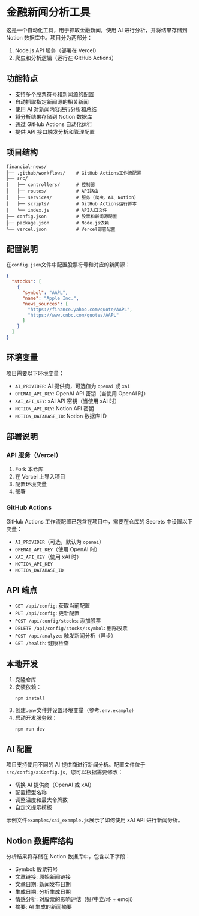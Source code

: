 # 金融新闻分析工具

这是一个自动化工具，用于抓取金融新闻，使用 AI 进行分析，并将结果存储到 Notion 数据库中。项目分为两部分：

1. Node.js API 服务（部署在 Vercel）
2. 爬虫和分析逻辑（运行在 GitHub Actions）

## 功能特点

- 支持多个股票符号和新闻源的配置
- 自动抓取指定新闻源的相关新闻
- 使用 AI 对新闻内容进行分析和总结
- 将分析结果存储到 Notion 数据库
- 通过 GitHub Actions 自动化运行
- 提供 API 接口触发分析和管理配置

## 项目结构

```
financial-news/
├── .github/workflows/    # GitHub Actions工作流配置
├── src/
│   ├── controllers/      # 控制器
│   ├── routes/           # API路由
│   ├── services/         # 服务（爬虫、AI、Notion）
│   ├── scripts/          # GitHub Actions运行脚本
│   └── index.js          # API入口文件
├── config.json           # 股票和新闻源配置
├── package.json          # Node.js依赖
└── vercel.json           # Vercel部署配置
```

## 配置说明

在`config.json`文件中配置股票符号和对应的新闻源：

```json
{
  "stocks": [
    {
      "symbol": "AAPL",
      "name": "Apple Inc.",
      "news_sources": [
        "https://finance.yahoo.com/quote/AAPL",
        "https://www.cnbc.com/quotes/AAPL"
      ]
    }
  ]
}
```

## 环境变量

项目需要以下环境变量：

- `AI_PROVIDER`: AI 提供商，可选值为 `openai` 或 `xai`
- `OPENAI_API_KEY`: OpenAI API 密钥（当使用 OpenAI 时）
- `XAI_API_KEY`: xAI API 密钥（当使用 xAI 时）
- `NOTION_API_KEY`: Notion API 密钥
- `NOTION_DATABASE_ID`: Notion 数据库 ID

## 部署说明

### API 服务（Vercel）

1. Fork 本仓库
2. 在 Vercel 上导入项目
3. 配置环境变量
4. 部署

### GitHub Actions

GitHub Actions 工作流配置已包含在项目中，需要在仓库的 Secrets 中设置以下变量：

- `AI_PROVIDER`（可选，默认为 `openai`）
- `OPENAI_API_KEY`（使用 OpenAI 时）
- `XAI_API_KEY`（使用 xAI 时）
- `NOTION_API_KEY`
- `NOTION_DATABASE_ID`

## API 端点

- `GET /api/config`: 获取当前配置
- `PUT /api/config`: 更新配置
- `POST /api/config/stocks`: 添加股票
- `DELETE /api/config/stocks/:symbol`: 删除股票
- `POST /api/analyze`: 触发新闻分析（异步）
- `GET /health`: 健康检查

## 本地开发

1. 克隆仓库
2. 安装依赖：
   ```
   npm install
   ```
3. 创建`.env`文件并设置环境变量（参考`.env.example`）
4. 启动开发服务器：
   ```
   npm run dev
   ```

## AI 配置

项目支持使用不同的 AI 提供商进行新闻分析。配置文件位于`src/config/aiConfig.js`，您可以根据需要修改：

- 切换 AI 提供商（OpenAI 或 xAI）
- 配置模型名称
- 调整温度和最大令牌数
- 自定义提示模板

示例文件`examples/xai_example.js`展示了如何使用 xAI API 进行新闻分析。

## Notion 数据库结构

分析结果将存储在 Notion 数据库中，包含以下字段：

- Symbol: 股票符号
- 文章链接: 原始新闻链接
- 文章日期: 新闻发布日期
- 生成日期: 分析生成日期
- 情感分析: 对股票的影响评估（好/中立/坏 + emoji）
- 摘要: AI 生成的新闻摘要
